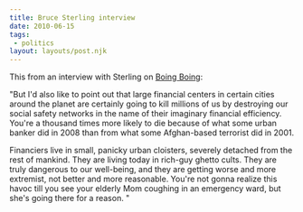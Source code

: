 ```yaml
---
title: Bruce Sterling interview
date: 2010-06-15
tags:
 - politics
layout: layouts/post.njk
---
```


<p>This from an interview with Sterling on <a href="http://www.boingboing.net/2010/06/14/bruce-sterling-inter-2.html?utm_source=feedburner&utm_medium=feed&utm_campaign=Feed%3A+boingboing%2FiBag+%28Boing+Boing%29">Boing Boing</a>:</p>

<p>"But I'd also like to point out that large financial centers in certain cities around the planet are certainly going to kill millions of us by destroying our social safety networks in the name of their imaginary financial efficiency. You're a thousand times more likely to die because of what some urban banker did in 2008 than from what some Afghan-based terrorist did in 2001.</p>

<p>Financiers live in small, panicky urban cloisters, severely detached from the rest of mankind. They are living today in rich-guy ghetto cults. They are truly dangerous to our well-being, and they are getting worse and more extremist, not better and more reasonable. You're not gonna realize this havoc till you see your elderly Mom coughing in an emergency ward, but she's going there for a reason. "</p>
